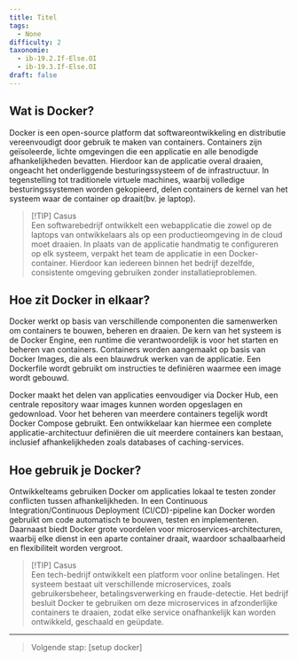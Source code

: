 ```yaml
---
title: Titel
tags:
  - None
difficulty: 2
taxonomie:
  - ib-19.2.If-Else.OI
  - ib-19.3.If-Else.OI
draft: false
---
```



## Wat is Docker?
Docker is een open-source platform dat softwareontwikkeling en distributie vereenvoudigt door gebruik te maken van containers. Containers zijn geïsoleerde, lichte omgevingen die een applicatie en alle benodigde afhankelijkheden bevatten. Hierdoor kan de applicatie overal draaien, ongeacht het onderliggende besturingssysteem of de infrastructuur. In tegenstelling tot traditionele virtuele machines, waarbij volledige besturingssystemen worden gekopieerd, delen containers de kernel van het systeem waar de container op draait(bv. je laptop).

> [!TIP] Casus  
> Een softwarebedrijf ontwikkelt een webapplicatie die zowel op de     
> laptops van ontwikkelaars als op een productieomgeving in de cloud 
> moet draaien. In plaats van de applicatie handmatig te configureren 
> op elk systeem, verpakt het team de applicatie in een Docker-
> container. Hierdoor kan iedereen binnen het bedrijf dezelfde, 
> consistente omgeving gebruiken zonder installatieproblemen.

## Hoe zit Docker in elkaar?
Docker werkt op basis van verschillende componenten die samenwerken om containers te bouwen, beheren en draaien. De kern van het systeem is de Docker Engine, een runtime die verantwoordelijk is voor het starten en beheren van containers. Containers worden aangemaakt op basis van Docker Images, die als een blauwdruk werken van de applicatie. Een Dockerfile wordt gebruikt om instructies te definiëren waarmee een image wordt gebouwd.

Docker maakt het delen van applicaties eenvoudiger via Docker Hub, een centrale repository waar images kunnen worden opgeslagen en gedownload. Voor het beheren van meerdere containers tegelijk wordt Docker Compose gebruikt. Een ontwikkelaar kan hiermee een complete applicatie-architectuur definiëren die uit meerdere containers kan bestaan, inclusief afhankelijkheden zoals databases of caching-services. 

## Hoe gebruik je Docker?
Ontwikkelteams gebruiken Docker om applicaties lokaal te testen zonder conflicten tussen afhankelijkheden. In een Continuous Integration/Continuous Deployment (CI/CD)-pipeline kan Docker worden gebruikt om code automatisch te bouwen, testen en implementeren. Daarnaast biedt Docker grote voordelen voor microservices-architecturen, waarbij elke dienst in een aparte container draait, waardoor schaalbaarheid en flexibiliteit worden vergroot.

> [!TIP] Casus  
> Een tech-bedrijf ontwikkelt een platform voor online betalingen. Het 
> systeem bestaat uit verschillende microservices, zoals 
> gebruikersbeheer, betalingsverwerking en fraude-detectie. Het bedrijf 
> besluit Docker te gebruiken om deze microservices in afzonderlijke 
> containers te draaien, zodat elke service onafhankelijk kan worden 
> ontwikkeld, geschaald en geüpdate.

---

> Volgende stap: [setup docker]